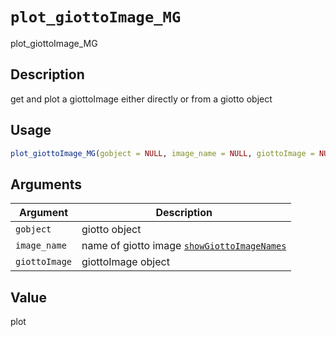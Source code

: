 # `plot_giottoImage_MG`

plot_giottoImage_MG


## Description

get and plot a giottoImage either directly or from a giotto object


## Usage

```r
plot_giottoImage_MG(gobject = NULL, image_name = NULL, giottoImage = NULL)
```


## Arguments

Argument      |Description
------------- |----------------
`gobject`     |     giotto object
`image_name`     |     name of giotto image [`showGiottoImageNames`](#showgiottoimagenames)
`giottoImage`     |     giottoImage object


## Value

plot



